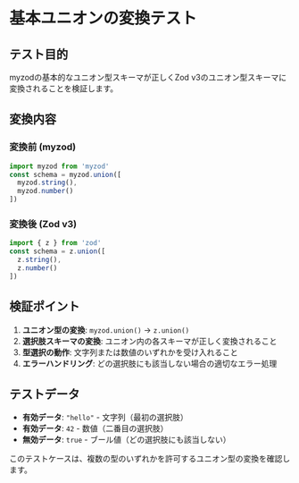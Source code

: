 # 基本ユニオンの変換テスト

## テスト目的

myzodの基本的なユニオン型スキーマが正しくZod v3のユニオン型スキーマに変換されることを検証します。

## 変換内容

### 変換前 (myzod)
```typescript
import myzod from 'myzod'
const schema = myzod.union([
  myzod.string(),
  myzod.number()
])
```

### 変換後 (Zod v3)
```typescript
import { z } from 'zod'
const schema = z.union([
  z.string(),
  z.number()
])
```

## 検証ポイント

1. **ユニオン型の変換**: `myzod.union()` → `z.union()`
2. **選択肢スキーマの変換**: ユニオン内の各スキーマが正しく変換されること
3. **型選択の動作**: 文字列または数値のいずれかを受け入れること
4. **エラーハンドリング**: どの選択肢にも該当しない場合の適切なエラー処理

## テストデータ

- **有効データ**: `"hello"` - 文字列（最初の選択肢）
- **有効データ**: `42` - 数値（二番目の選択肢）
- **無効データ**: `true` - ブール値（どの選択肢にも該当しない）

このテストケースは、複数の型のいずれかを許可するユニオン型の変換を確認します。